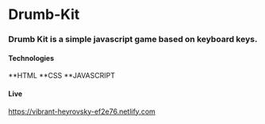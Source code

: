 # Drumb-Kit

### Drumb Kit is a simple javascript game based on keyboard keys.
#### Technologies
**HTML
**CSS
**JAVASCRIPT
#### Live 
https://vibrant-heyrovsky-ef2e76.netlify.com
